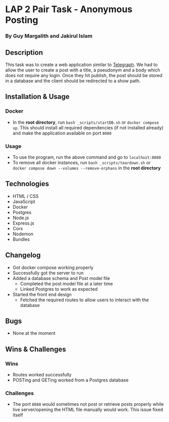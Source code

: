 # LAP 2 Pair Task - Anonymous Posting
### By Guy Margalith and Jakirul Islam

## Description
This task was to create a web application similar to [Telegraph](https://telegra.ph/). We had to allow the user to create a post with a title, a pseudonym and a body which does not  require any login. Once they hit publish, the post should be stored in a database and the client should be redirected to a show path.

## Installation & Usage
### Docker
- In the **root directory**, run `bash _scripts/startDB.sh` or `docker compose up`. This should install all required dependencies (if not installed already) and make the application available on port `8080`
### Usage
- To use the program, run the above command and go to `localhost:8080`
- To remove all docker instances, run `bash _scripts/teardown.sh` or `docker compose down --volumes --remove-orphans` in the **root directory** 

## Technologies
 - HTML / CSS
 - JavaScript
 - Docker
 - Postgres
 - Node.js
 - Express.js
 - Cors
 - Nodemon
 - Bundles

## Changelog
- Got docker compose working properly
- Successfully got the server to run
- Added a database schema and Post model file
	- Completed the post model file at a later time
	- Linked Postgres to work as expected
- Started the front end design
	- Fetched the required routes to allow users to interact with the database
## Bugs
- None at the moment

## Wins & Challenges
### Wins
- Routes worked successfully
- POSTing and GETing worked from a Postgres database
### Challenges
- The port `8080` would sometimes not post or retrieve posts properly while live server/opening the HTML file manually would work. This issue fixed itself
